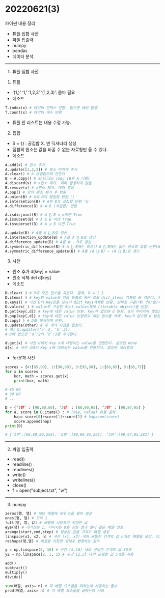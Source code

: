 # 20220621(3)

파이썬 내용 정리

- 튜플 집합 사전
- 파일 입출력
- numpy
- pandas
- 데이터 분석

---

1. 튜플 집합 사전

1) 튜플

- ‘(1,)’ ‘1,’ ‘1,2,3’ ‘(1,2,3)’: 콤마 필요
- 메소드

```python
T.index(x) # 데이터 인덱스 반환. 없으면 에러 발생
T.count(x) # 데이터 개수 반환
```

- 튜플 안 리스트는 내용 수정 가능.

2) 집합

- S = {} : 공집합 X. 빈 딕셔너리 생성
- 집합의 원소는 값을 바꿀 수 없는 자료형만 올 수 있다.
- 메소드

```python
A.add(x) # 원소 추가
A.update([1,2,3]) # 원소 여러개 추가
A.clear() # A 공집합으로 만든다
B = A.copy() # shallow copy (B와 A 다름)
A.discard(x) # x원소 제거. 에러 발생하지 않음
B.remove(x) # x원소 제거. 에러 발생
A.pop() # 임의 원소 제거 후 반환
A.union(B) # A와 B의 합집합 반환 '|'
A.intersetion(B) # A와 B의 교집합 반환 '&'
A.difference(B) # A-B (차집합) 반환

A.isdisjoint(B) # A ⋂ B = ∅이면 True
A.issubset(B) # A ⊆ B 이면 True
A.issuperset(B) # A ⊇ B 이면 True

A.update(B) # A를 A ⋃ B로 갱신
A.intersection_update(B) # A를 A ⋂ B로 갱신
A.difference_update(B) # A를 A - B로 갱신
A.symmetric_difference(B) # A ⋃ B에는 있으나 A ⋂ B에는 없는 원소의 집합 반환(A ^ B와 동일)
A.symmetric_difference_update(B) # A를 (A ⋃ B) – (A ⋂ B)로 갱신
```

3) 사전 

- 원소 추가 d[key] = value
- 원소 삭제 del d[key]
- 메소드

```python
D.clear( ) # D의 모든 원소를 지운다. 결국, D = { }
D.items( ) # key와 value의 쌍을 튜플로 묶은 값을 dict_items 객체로 돌 려준다. 튜플(key, value)로 구성된 리스트를 만들거나 (key, value)가 필요한 반복문에서 사용한다.
D.keys() # 사전 D의 Key만을 모아서 dict_keys객체를 반환. 반복성 구문(예: for문)에서 사용가능.
D.values( ) # value로 구성된 dict_values객체 (iterable object)를 반환.
D.get(key[,d]) # key에 대한 value 반환. key가 없으면 d 반환, d가 주어지지 않았으면 None.
D.pop(key[,d]) # key에 대한 value 반환하고 해당 원소를 삭제. key가 없으면 d 반환, d가 주어지지 않았으면 KeyError.
D.copy( ) # D를 복사하여 반환.
D.update(other) # 두 개의 사전을 합한다. 
# 예) D.update({‘a’:2, ‘b’:3})
# D에 없으면 ‘a’:2와 ‘b’:3를 추가한다.

d.get(x) # 사전 d에서 Key x에 대응되는 value를 반환한다. 없으면 None
d[x] # 사전 d에서 Key x에 대응되는 value를 반환한다. 없으면 에러발생
```

- for문과 사전

```python
scores = {4:[85,90], 2:[90,80], 3:[95,90], 1:[80,85], 5:[85,75]}
for x in scores :
	kor, math = scores.get(x) 
	print(kor, math)

# 85 90
# 90 80 
# ...

D = {’1반’ : [90,80,80], ‘2반’ : [80,90,95], ‘3반’ : [90,97,95] }
for a, score in D.items() : # (key, value) 튜플 출력 
	hap= score[0]+score[1]+score[2] # hap=sum(score) 
	score.append(hap)
print(D)

# {’1반’:[90,80,80,250], ‘2반’:[80,90,95,265], ‘3반’:[90,97,95,282] }
```

---

2. 파일 입출력

- read()
- readline()
- readlines()
- write()
- writelines()
- close()
- f = open("subject.txt", "w")

---

3. numpy 

```python
zeros(행, 열) # 해당 배열에 모두 0을 넣어 생성
ones(행, 열) # 모두 1
full(행, 열, 값) # 배열에 사용자가 지정한 값
eye(행) # 대각선은 1, 나머지는 0을 갖는 행과 열이 같은 배열 생성
arange(start,end,step) # 생성된 값을 가지고 배열 생성
linspace(x1, x2, n) # 구간 [x1, x2] 내의 균일한 간격의 값 n개로 배열을 생성. 디폴트는 50개 
reshape(행,열) # 배열을 지정한 형태로 변형하는 함수

y = np.linspace(5, 10) # 구간 [5,10] 내의 균일한 간격의 값 50개
y2 = np.linspace(2, 3, 5) # 구간 [2,3] 내의 균일한 값 5개를 사용

add()
subtract()
multiply()
divide()

sum(배열, axis= n) # 각 배열 요소들을 더하는데 사용하는 함수
prod(배열, axis= n) # 각 배열 요소들을 곱하는데 사용

```
